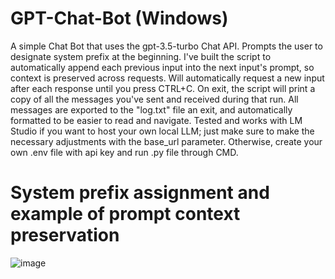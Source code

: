 # GPT-Chat-Bot (Windows)
A simple Chat Bot that uses the gpt-3.5-turbo Chat API. Prompts the user to designate system prefix at the beginning. I've built the script to automatically append each previous input into the next input's prompt, so context is preserved across requests. Will automatically request a new input after each response until you press CTRL+C. On exit, the script will print a copy of all the messages you've sent and received during that run. All messages are exported to the "log.txt" file an exit, and automatically formatted to be easier to read and navigate. Tested and works with LM Studio if you want to host your own local LLM; just make sure to make the necessary adjustments with the base_url parameter. Otherwise, create your own .env file with api key and run .py file through CMD. 

# System prefix assignment and example of prompt context preservation
![image](https://github.com/G0-4/GPT-Chat-Bot-Windows-/assets/106123404/2ceaadae-0a1a-42d2-a134-f3df8ed4a55c)
